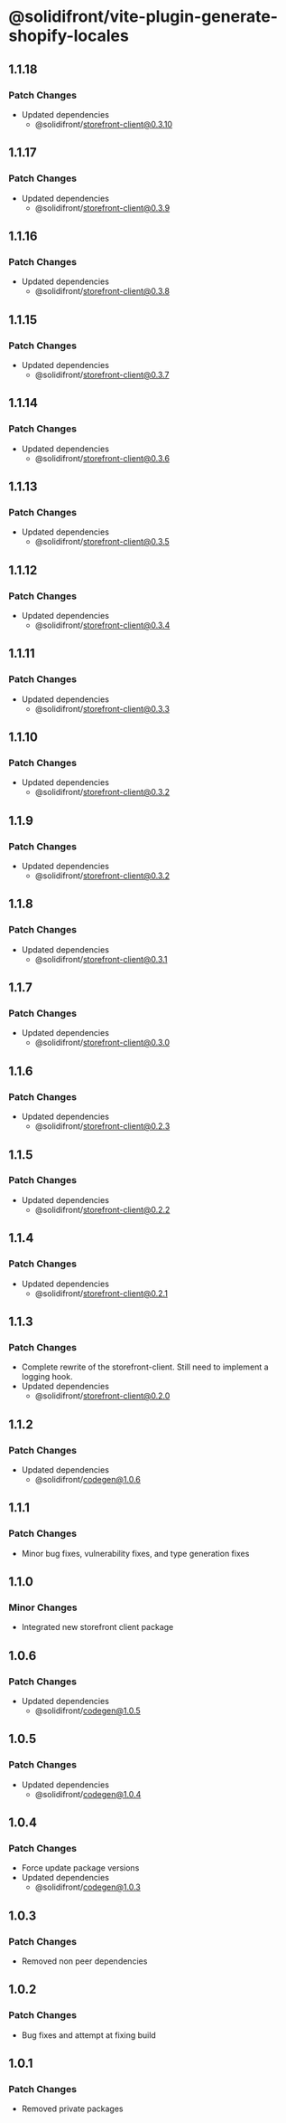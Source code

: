 # @solidifront/vite-plugin-generate-shopify-locales

## 1.1.18

### Patch Changes

- Updated dependencies
  - @solidifront/storefront-client@0.3.10

## 1.1.17

### Patch Changes

- Updated dependencies
  - @solidifront/storefront-client@0.3.9

## 1.1.16

### Patch Changes

- Updated dependencies
  - @solidifront/storefront-client@0.3.8

## 1.1.15

### Patch Changes

- Updated dependencies
  - @solidifront/storefront-client@0.3.7

## 1.1.14

### Patch Changes

- Updated dependencies
  - @solidifront/storefront-client@0.3.6

## 1.1.13

### Patch Changes

- Updated dependencies
  - @solidifront/storefront-client@0.3.5

## 1.1.12

### Patch Changes

- Updated dependencies
  - @solidifront/storefront-client@0.3.4

## 1.1.11

### Patch Changes

- Updated dependencies
  - @solidifront/storefront-client@0.3.3

## 1.1.10

### Patch Changes

- Updated dependencies
  - @solidifront/storefront-client@0.3.2

## 1.1.9

### Patch Changes

- Updated dependencies
  - @solidifront/storefront-client@0.3.2

## 1.1.8

### Patch Changes

- Updated dependencies
  - @solidifront/storefront-client@0.3.1

## 1.1.7

### Patch Changes

- Updated dependencies
  - @solidifront/storefront-client@0.3.0

## 1.1.6

### Patch Changes

- Updated dependencies
  - @solidifront/storefront-client@0.2.3

## 1.1.5

### Patch Changes

- Updated dependencies
  - @solidifront/storefront-client@0.2.2

## 1.1.4

### Patch Changes

- Updated dependencies
  - @solidifront/storefront-client@0.2.1

## 1.1.3

### Patch Changes

- Complete rewrite of the storefront-client. Still need to implement a logging hook.
- Updated dependencies
  - @solidifront/storefront-client@0.2.0

## 1.1.2

### Patch Changes

- Updated dependencies
  - @solidifront/codegen@1.0.6

## 1.1.1

### Patch Changes

- Minor bug fixes, vulnerability fixes, and type generation fixes

## 1.1.0

### Minor Changes

- Integrated new storefront client package

## 1.0.6

### Patch Changes

- Updated dependencies
  - @solidifront/codegen@1.0.5

## 1.0.5

### Patch Changes

- Updated dependencies
  - @solidifront/codegen@1.0.4

## 1.0.4

### Patch Changes

- Force update package versions
- Updated dependencies
  - @solidifront/codegen@1.0.3

## 1.0.3

### Patch Changes

- Removed non peer dependencies

## 1.0.2

### Patch Changes

- Bug fixes and attempt at fixing build

## 1.0.1

### Patch Changes

- Removed private packages
